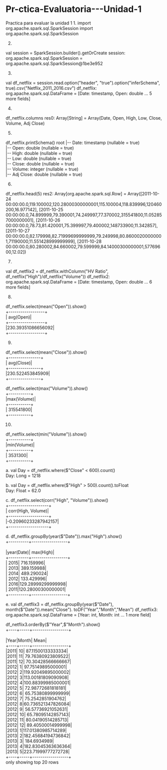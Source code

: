 # Pr-ctica-Evaluatoria---Unidad-1
Practica para evaluar la unidad 1
1.
import org.apache.spark.sql.SparkSession
import org.apache.spark.sql.SparkSession

2. 
val session = SparkSession.builder().getOrCreate
session: org.apache.spark.sql.SparkSession = org.apache.spark.sql.SparkSession@1be3e952<br>

3.
val df_netflix = session.read.option("header", "true").option("inferSchema", true).csv("Netflix_2011_2016.csv")
df_netflix: org.apache.spark.sql.DataFrame = [Date: timestamp, Open: double ... 5 more fields]<br>

4.
df_netflix.columns
res0: Array[String] = Array(Date, Open, High, Low, Close, Volume, Adj Close)<br>

5.
df_netflix.printSchema()
root
 |-- Date: timestamp (nullable = true)<br>
 |-- Open: double (nullable = true)<br>
 |-- High: double (nullable = true)<br>
 |-- Low: double (nullable = true)<br>
 |-- Close: double (nullable = true)<br>
 |-- Volume: integer (nullable = true)<br>
 |-- Adj Close: double (nullable = true)<br>

6.
df_netflix.head(5)
res2: Array[org.apache.spark.sql.Row] = Array([2011-10-24 00:00:00.0,119.100002,120.28000300000001,115.100004,118.839996,120460200,16.977142], [2011-10-25 00:00:00.0,74.899999,79.390001,74.249997,77.370002,315541800,11.052857000000001], [2011-10-26 00:00:00.0,78.73,81.420001,75.399997,79.400002,148733900,11.342857], [2011-10-27 00:00:00.0,82.179998,82.71999699999999,79.249998,80.86000200000001,71190000,11.551428999999999], [2011-10-28 00:00:00.0,80.280002,84.660002,79.599999,84.14000300000001,57769600,12.02])<br>

7.
val df_netflix2 = df_netflix.withColumn("HV Ratio", df_netflix("High")/df_netflix("Volume"))
df_netflix2: org.apache.spark.sql.DataFrame = [Date: timestamp, Open: double ... 6 more fields]<br>

8.
df_netflix.select(mean("Open")).show()<br>
+------------------+<br>
|         avg(Open)|<br>
+------------------+<br>
|230.39351086656092|<br>
+------------------+<br>

9.
df_netflix.select(mean("Close")).show()<br>
+----------------+<br>
|      avg(Close)|<br>
+----------------+<br>
|230.522453845909|<br>
+----------------+<br>


df_netflix.select(max("Volume")).show()<br>
+-----------+<br>
|max(Volume)|<br>
+-----------+<br>
|  315541800|<br>
+-----------+<br>

10.
df_netflix.select(min("Volume")).show()<br>
+-----------+<br>
|min(Volume)|<br>
+-----------+<br>
|    3531300|<br>
+-----------+<br>

a.
val Day = df_netflix.where($"Close" < 600).count()<br>
Day: Long = 1218

b.
val Day = df_netflix.where($"High" > 500).count().toFloat<br>
Day: Float = 62.0

c.
df_netflix.select(corr("High", "Volume")).show()<br>
+--------------------+<br>
|  corr(High, Volume)|<br>
+--------------------+<br>
|-0.20960233287942157|<br>
+--------------------+<br>

d.
df_netflix.groupBy(year($"Date")).max("High").show()<br>
+----------+------------------+    <br>                                             
|year(Date)|         max(High)|<br>
+----------+------------------+<br>
|      2015|        716.159996|<br>
|      2013|        389.159988|<br>
|      2014|        489.290024|<br>
|      2012|        133.429996|<br>
|      2016|129.28999299999998|<br>
|      2011|120.28000300000001|<br>
+----------+------------------+<br>

e.
val df_netflix3 = df_netflix.groupBy(year($"Date"), month($"Date")).mean("Close"). toDF("Year","Month","Mean")
df_netflix3: org.apache.spark.sql.DataFrame = [Year: int, Month: int ... 1 more field]

df_netflix3.orderBy($"Year",$"Month").show()<br>
+----+-----+------------------+     <br>                                            
|Year|Month|              Mean|<br>
+----+-----+------------------+<br>
|2011|   10| 87.11500133333334|<br>
|2011|   11| 79.76380923809522|<br>
|2011|   12| 70.30428566666667|<br>
|2012|    1| 97.75149895000001|<br>
|2012|    2|119.92049895000002|<br>
|2012|    3|113.00181809090908|<br>
|2012|    4|100.88399985000001|<br>
|2012|    5| 72.98772681818181|<br>
|2012|    6| 65.75380899999999|<br>
|2012|    7|  75.2542851904762|<br>
|2012|    8|60.736521347826084|<br>
|2012|    9| 56.57736921052631|<br>
|2012|   10| 65.78095142857143|<br>
|2012|   11| 80.04190514285713|<br>
|2012|   12| 89.40500014999998|<br>
|2013|    1|117.01380985714289|<br>
|2013|    2|182.45684194736842|<br>
|2013|    3|       184.6934989|<br>
|2013|    4|182.83045363636364|<br>
|2013|    5|223.71999777272728|<br>
+----+-----+------------------+<br>
only showing top 20 rows<br>

